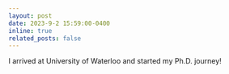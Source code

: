 ```yaml
---
layout: post
date: 2023-9-2 15:59:00-0400
inline: true
related_posts: false
---
```


I arrived at University of Waterloo and started my Ph.D. journey!
